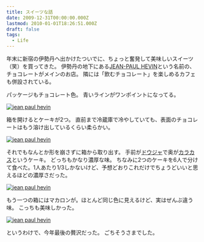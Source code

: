 ```yaml
---
title: スイーツな話
date: 2009-12-31T00:00:00.000Z
lastmod: 2010-01-01T18:26:51.000Z
draft: false
tags:
  - Life
---
```


年末に新宿の伊勢丹へ出かけたついでに、ちょっと奮発して美味しいスイーツ（笑）を買ってきた。 伊勢丹の地下にある[JEAN-PAUL HEVIN](http://www.jph-japon.co.jp/)という名前の、チョコレートがメインのお店。 隣には「飲むチョコレート」を楽しめるカフェも併設されている。

パッケージもチョコレート色。 青いラインがワンポイントになってる。

[![jean paul hevin](https://farm5.staticflickr.com/4008/4232664015_8fb5b7cb34_m.jpg "jean paul hevin")](http://www.flickr.com/photos/machu/4232664015/)

箱を開けるとケーキが2つ。 直前まで冷蔵庫で冷やしていても、表面のチョコレートはもう溶け出しているくらい柔らかい。

[![jean paul hevin](https://farm3.staticflickr.com/2517/4233435810_7bd0263953_m.jpg "jean paul hevin")](http://www.flickr.com/photos/machu/4233435810/)

それでもなんとか形を崩さずに箱から取り出す。 手前が[ドウジャ](http://www.jph-japon.co.jp/product/05_gateau/9330_04.html)で奥が[カラカス](http://www.jph-japon.co.jp/product/05_gateau/9289.html)というケーキ。 どっちもかなり濃厚な味。 ちなみに2つのケーキを6人で分けて食べた。1人あたり1/3しかないけど、予想どおりこれだけでちょうどいいと思えるほどの濃厚さだった。

[![jean paul hevin](https://farm3.staticflickr.com/2704/4232664509_27fb41825d_m.jpg "jean paul hevin")](http://www.flickr.com/photos/machu/4232664509/)

もう一つの箱にはマカロンが。ほとんど同じ色に見えるけど、実はぜんぶ違う味。 こっちも美味しかった。

[![jean paul hevin](https://farm3.staticflickr.com/2731/4232664391_e2c74df44d_m.jpg "jean paul hevin")](http://www.flickr.com/photos/machu/4232664391/)

というわけで、今年最後の贅沢だった。 ごちそうさまでした。

